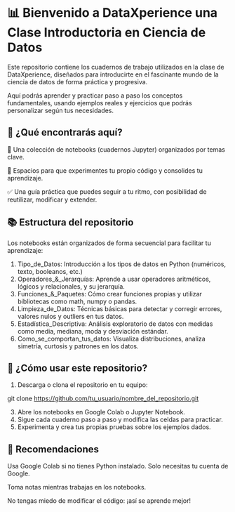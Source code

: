 # 📊 Bienvenido a DataXperience una Clase Introductoria en Ciencia de Datos
Este repositorio contiene los cuadernos de trabajo utilizados en la clase de DataXperience, diseñados para introducirte en el fascinante mundo de la ciencia de datos de forma práctica y progresiva.

Aquí podrás aprender y practicar paso a paso los conceptos fundamentales, usando ejemplos reales y ejercicios que podrás personalizar según tus necesidades.

## 🧠 ¿Qué encontrarás aquí?

📁 Una colección de notebooks (cuadernos Jupyter) organizados por temas clave.

🧪 Espacios para que experimentes tu propio código y consolides tu aprendizaje.

✅ Una guía práctica que puedes seguir a tu ritmo, con posibilidad de reutilizar, modificar y extender.

## 📚 Estructura del repositorio

Los notebooks están organizados de forma secuencial para facilitar tu aprendizaje:
1. Tipo_de_Datos: Introducción a los tipos de datos en Python (numéricos, texto, booleanos, etc.)
2. Operadores_&_Jerarquías: Aprende a usar operadores aritméticos, lógicos y relacionales, y su jerarquía.
3. Funciones_&_Paquetes: Cómo crear funciones propias y utilizar bibliotecas como math, numpy o pandas.
4. Limpieza_de_Datos: Técnicas básicas para detectar y corregir errores, valores nulos y outliers en tus datos.
5. Estadística_Descriptiva: Análisis exploratorio de datos con medidas como media, mediana, moda y desviación estándar.
6. Como_se_comportan_tus_datos: Visualiza distribuciones, analiza simetría, curtosis y patrones en los datos.

## 🚀 ¿Cómo usar este repositorio?
1. Descarga o clona el repositorio en tu equipo:
   
git clone https://github.com/tu_usuario/nombre_del_repositorio.git

3. Abre los notebooks en Google Colab o Jupyter Notebook.
4. Sigue cada cuaderno paso a paso y modifica las celdas para practicar.
5. Experimenta y crea tus propias pruebas sobre los ejemplos dados.

## 💬 Recomendaciones

Usa Google Colab si no tienes Python instalado. Solo necesitas tu cuenta de Google.

Toma notas mientras trabajas en los notebooks.

No tengas miedo de modificar el código: ¡así se aprende mejor!
